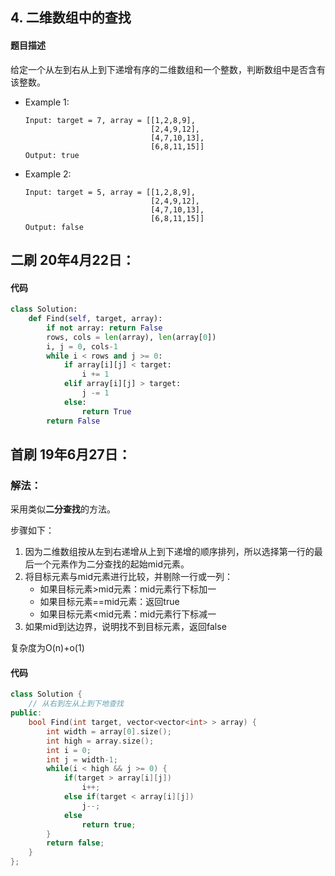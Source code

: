 ## 4. 二维数组中的查找
#### 题目描述
给定一个从左到右从上到下递增有序的二维数组和一个整数，判断数组中是否含有该整数。  
- Example 1:
    ```
    Input: target = 7, array = [[1,2,8,9],   
                                [2,4,9,12],
                                [4,7,10,13],
                                [6,8,11,15]]
    Output: true
    ```  
- Example 2:
    ```
    Input: target = 5, array = [[1,2,8,9],   
                                [2,4,9,12],
                                [4,7,10,13],
                                [6,8,11,15]]
    Output: false
    ```  

## 二刷 20年4月22日：
#### 代码
```python
class Solution:
    def Find(self, target, array):
        if not array: return False
        rows, cols = len(array), len(array[0])
        i, j = 0, cols-1
        while i < rows and j >= 0:
            if array[i][j] < target:
                i += 1
            elif array[i][j] > target:
                j -= 1
            else:
                return True
        return False
```

## 首刷 19年6月27日：
### 解法：
采用类似**二分查找**的方法。  

步骤如下：
1. 因为二维数组按从左到右递增从上到下递增的顺序排列，所以选择第一行的最后一个元素作为二分查找的起始mid元素。  
2. 将目标元素与mid元素进行比较，并剔除一行或一列：
   - 如果目标元素>mid元素：mid元素行下标加一
   - 如果目标元素==mid元素：返回true
   - 如果目标元素<mid元素：mid元素行下标减一
3. 如果mid到达边界，说明找不到目标元素，返回false  

复杂度为O(n)+o(1)
#### 代码
```cpp
class Solution {
    // 从右到左从上到下地查找
public:
    bool Find(int target, vector<vector<int> > array) {
        int width = array[0].size();
        int high = array.size();
        int i = 0;
        int j = width-1;
        while(i < high && j >= 0) {
            if(target > array[i][j])
                i++;
            else if(target < array[i][j])
                j--;
            else
                return true;
        }
        return false;
    }
};
```

